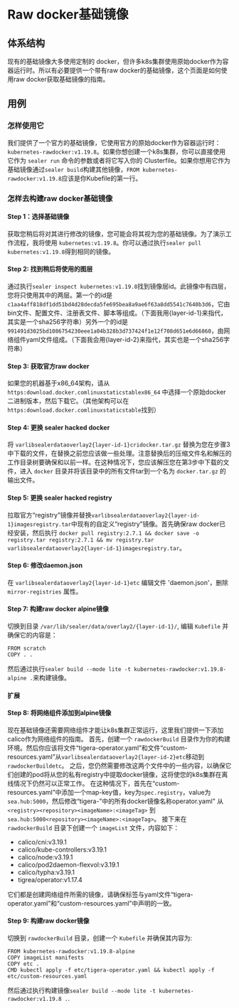 # Raw docker基础镜像

## 体系结构

现有的基础镜像大多使用定制的 docker，但许多k8s集群使用原始docker作为容器运行时。所以有必要提供一个带有raw docker的基础镜像，这个页面是如何使用raw docker获取基础镜像的指南。

## 用例

### 怎样使用它

我们提供了一个官方的基础镜像，它使用官方的原始docker作为容器运行时：`kubernetes-rawdocker:v1.19.8`。如果你想创建一个k8s集群，你可以直接使用它作为 `sealer run` 命令的参数或者将它写入你的 Clusterfile。如果你想用它作为基础镜像通过`sealer build`构建其他镜像，`FROM kubernetes-rawdocker:v1.19.8`应该是你Kubefile的第一行。

### 怎样去构建raw docker基础镜像

#### Step 1：选择基础镜像

获取您稍后将对其进行修改的镜像，您可能会将其视为您的基础镜像。为了演示工作流程，我将使用 `kubernetes:v1.19.8`。你可以通过执行`sealer pull kubernetes:v1.19.8`得到相同的镜像。

#### Step 2: 找到稍后将使用的图层

通过执行`sealer inspect kubernetes:v1.19.8`找到镜像层id。此镜像中有四层，您将只使用其中的两层。第一个的id是`c1aa4aff818df1dd51bd4d28decda5fe695bea8a9ae6f63a8dd5541c7640b3d6`，它由bin文件、配置文件、注册表文件、脚本等组成。（下面我用{layer-id-1}来指代，其实是一个sha256字符串）另外一个的id是`991491d3025bd1086754230eee1a04b328b3d737424f1e12f708d651e6d66860`，由网络组件yaml文件组成。（下面我会用{layer-id-2}来指代，其实也是一个sha256字符串）

#### Step 3: 获取官方raw docker

如果您的机器基于x86_64架构，请从 `https:download.docker.comlinuxstaticstablex86_64` 中选择一个原始docker二进制版本，然后下载它。（其他架构可以在`https:download.docker.comlinuxstaticstable`找到）

#### Step 4: 更换 sealer hacked docker

将 `varlibsealerdataoverlay2{layer-id-1}cridocker.tar.gz` 替换为您在步骤3中下载的文件，在替换之前您应该做一些处理。注意替换后的压缩文件名和解压的工作目录树要确保和以前一样。在这种情况下，您应该解压您在第3步中下载的文件，进入 `docker` 目录并将该目录中的所有文件tar到一个名为 `docker.tar.gz` 的输出文件。

#### Step 5: 更换 sealer hacked registry

拉取官方“registry”镜像并替换`varlibsealerdataoverlay2{layer-id-1}imagesregistry.tar`中现有的自定义“registry”镜像。首先确保raw docker已经安装，然后执行 `docker pull registry:2.7.1 && docker save -o registry.tar registry:2.7.1 && mv registry.tar varlibsealerdataoverlay2{layer-id-1}imagesregistry.tar`。

#### Step 6: 修改daemon.json

在 `varlibsealerdataoverlay2{layer-id-1}etc` 编辑文件 'daemon.json'，删除 `mirror-registries` 属性。

#### Step 7: 构建raw docker alpine镜像

切换到目录 `/var/lib/sealer/data/overlay2/{layer-id-1}/`, 编辑 `Kubefile` 并确保它的内容是：

```shell script
FROM scratch
COPY . .
```

然后通过执行`sealer build --mode lite -t kubernetes-rawdocker:v1.19.8-alpine .`来构建镜像。

#### 扩展

#### Step 8: 将网络组件添加到alpine镜像

现在基础镜像还需要网络组件才能让k8s集群正常运行，这里我们提供一下添加calico作为网络组件的指南。
首先，创建一个 `rawdockerBuild` 目录作为你的构建环境。然后你应该将文件“tigera-operator.yaml”和文件“custom-resources.yaml”从`varlibsealerdataoverlay2{layer-id-2}etc`移动到`rawdockerBuildetc`。
之后，您仍然需要修改这两个文件中的一些内容，以确保它们创建的pod将从您的私有registry中提取docker镜像，这将使您的k8s集群在离线情况下仍然可以正常工作。
在这种情况下，首先在“custom-resources.yaml”中添加一个map-key值，key为`spec.registry`，value为`sea.hub:5000`，然后修改“tigera-”中的所有docker镜像名称operator.yaml" 从 `<registry><repository><imageName>:<imageTag>` 到 `sea.hub:5000<repository><imageName>:<imageTag>`。
接下来在 `rawdockerBuild` 目录下创建一个 `imageList` 文件，内容如下：

- calico/cni:v3.19.1
- calico/kube-controllers:v3.19.1
- calico/node:v3.19.1
- calico/pod2daemon-flexvol:v3.19.1
- calico/typha:v3.19.1
- tigrea/operator:v1.17.4

它们都是创建网络组件所需的镜像，请确保标签与yaml文件“tigera-operator.yaml”和“custom-resources.yaml”中声明的一致。

#### Step 9: 构建raw docker镜像

切换到 `rawdockerBuild` 目录，创建一个 `Kubefile` 并确保其内容为:

```shell script
FROM kubernetes-rawdocker:v1.19.8-alpine
COPY imageList manifests
COPY etc .
CMD kubectl apply -f etc/tigera-operator.yaml && kubectl apply -f etc/custom-resources.yaml
```

然后通过执行构建镜像`sealer build --mode lite -t kubernetes-rawdocker:v1.19.8 .`.